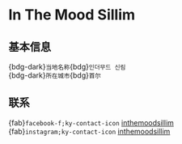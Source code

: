 # In The Mood Sillim

## 基本信息

{bdg-dark}`当地名称`{bdg}`인더무드 신림`  
{bdg-dark}`所在城市`{bdg}`首尔`  

## 联系

{fab}`facebook-f;ky-contact-icon` [inthemoodsillim](https://www.facebook.com/inthemoodsillim)  
{fab}`instagram;ky-contact-icon` [inthemoodsillim](http://instagram.com/inthemoodsillim)  
